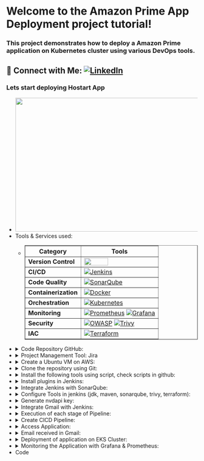 # **Welcome to the Amazon Prime App Deployment project tutorial!**
### **This project demonstrates how to deploy a Amazon Prime application on Kubernetes cluster using various DevOps tools.**

## 🤝 **Connect with Me:  [![LinkedIn](https://img.shields.io/badge/LinkedIn-0077B5?style=for-the-badge&logo=linkedin&logoColor=white)](https://www.linkedin.com/in/abdulazizuk/)**

### Lets start deploying Hostart App

<ul>
<li><a title="Deployment of Amazon Prime App in Kubernetes using Github+Jenkins+Sonarqube+npm+nodejs+trivy+docker+Terraform+Grafana+SSL" href="https://stardistributors.co.uk/devops/devops_tools/projects/amazon_prime/Amazon_prime1.jpg" target="_blank" rel="noopener"><img src="https://stardistributors.co.uk/devops/devops_tools/projects/amazon_prime/Amazon_prime1.jpg" alt="" width="644" height="352" /></a></li>
<li>Tools &amp; Services used:
<ul>
<li>
<table border="black">
<thead>
<tr>
<th><strong>Category</strong></th>
<th><strong>Tools</strong></th>
</tr>
</thead>
<tbody>
<tr>
<td><strong>Version Control</strong></td>
<td><img src="https://stardistributors.co.uk/devops/devops_tools/projects/disney_hotstar/github.jpg" alt="" width="63" height="20" /></td>
</tr>
<tr>
<td><strong>CI/CD</strong></td>
<td><a href="https://camo.githubusercontent.com/22b41fadf98ee5a0e46a1d3fb90d563272cf908e9fdc7d6f6f25e70145a9afb7/68747470733a2f2f696d672e736869656c64732e696f2f62616467652f4a656e6b696e732d4432343933393f7374796c653d666c61742d737175617265266c6f676f3d6a656e6b696e73266c6f676f436f6c6f723d7768697465" target="_blank" rel="noopener noreferrer nofollow"><img src="https://camo.githubusercontent.com/22b41fadf98ee5a0e46a1d3fb90d563272cf908e9fdc7d6f6f25e70145a9afb7/68747470733a2f2f696d672e736869656c64732e696f2f62616467652f4a656e6b696e732d4432343933393f7374796c653d666c61742d737175617265266c6f676f3d6a656e6b696e73266c6f676f436f6c6f723d7768697465" alt="Jenkins" data-canonical-src="https://img.shields.io/badge/Jenkins-D24939?style=flat-square&amp;logo=jenkins&amp;logoColor=white" /></a></td>
</tr>
<tr>
<td><strong>Code Quality</strong></td>
<td><a href="https://camo.githubusercontent.com/4cf21d11d2fb1a75b253215cd0ae2c5002f72b868b12a0e4f5d61faabcbb5198/68747470733a2f2f696d672e736869656c64732e696f2f62616467652f536f6e6172517562652d3445394243443f7374796c653d666c61742d737175617265266c6f676f3d736f6e617271756265266c6f676f436f6c6f723d7768697465" target="_blank" rel="noopener noreferrer nofollow"><img src="https://camo.githubusercontent.com/4cf21d11d2fb1a75b253215cd0ae2c5002f72b868b12a0e4f5d61faabcbb5198/68747470733a2f2f696d672e736869656c64732e696f2f62616467652f536f6e6172517562652d3445394243443f7374796c653d666c61742d737175617265266c6f676f3d736f6e617271756265266c6f676f436f6c6f723d7768697465" alt="SonarQube" data-canonical-src="https://img.shields.io/badge/SonarQube-4E9BCD?style=flat-square&amp;logo=sonarqube&amp;logoColor=white" /></a></td>
</tr>
<tr>
<td><strong>Containerization</strong></td>
<td><a href="https://camo.githubusercontent.com/bfb7555b6d85ca0d42c2c2e6a741cd9f5b9b1d7bb95535450f1afd2558554f86/68747470733a2f2f696d672e736869656c64732e696f2f62616467652f446f636b65722d3234393645443f7374796c653d666c61742d737175617265266c6f676f3d646f636b6572266c6f676f436f6c6f723d7768697465" target="_blank" rel="noopener noreferrer nofollow"><img src="https://camo.githubusercontent.com/bfb7555b6d85ca0d42c2c2e6a741cd9f5b9b1d7bb95535450f1afd2558554f86/68747470733a2f2f696d672e736869656c64732e696f2f62616467652f446f636b65722d3234393645443f7374796c653d666c61742d737175617265266c6f676f3d646f636b6572266c6f676f436f6c6f723d7768697465" alt="Docker" data-canonical-src="https://img.shields.io/badge/Docker-2496ED?style=flat-square&amp;logo=docker&amp;logoColor=white" /></a></td>
</tr>
<tr>
<td><strong>Orchestration</strong></td>
<td><a href="https://camo.githubusercontent.com/903b7f99682bb0c52aba2280e5b8e7ad5dce587908eb4d79ad0a9491f8b6a366/68747470733a2f2f696d672e736869656c64732e696f2f62616467652f4b756265726e657465732d3332364345353f7374796c653d666c61742d737175617265266c6f676f3d6b756265726e65746573266c6f676f436f6c6f723d7768697465" target="_blank" rel="noopener noreferrer nofollow"><img src="https://camo.githubusercontent.com/903b7f99682bb0c52aba2280e5b8e7ad5dce587908eb4d79ad0a9491f8b6a366/68747470733a2f2f696d672e736869656c64732e696f2f62616467652f4b756265726e657465732d3332364345353f7374796c653d666c61742d737175617265266c6f676f3d6b756265726e65746573266c6f676f436f6c6f723d7768697465" alt="Kubernetes" data-canonical-src="https://img.shields.io/badge/Kubernetes-326CE5?style=flat-square&amp;logo=kubernetes&amp;logoColor=white" /></a></td>
</tr>
<tr>
<td><strong>Monitoring</strong></td>
<td><a href="https://camo.githubusercontent.com/275efecee0c790e50cbfd5b8584e831774bd858dbb2cfd21245718ec1739496f/68747470733a2f2f696d672e736869656c64732e696f2f62616467652f50726f6d6574686575732d4536353232433f7374796c653d666c61742d737175617265266c6f676f3d70726f6d657468657573266c6f676f436f6c6f723d7768697465" target="_blank" rel="noopener noreferrer nofollow"><img src="https://camo.githubusercontent.com/275efecee0c790e50cbfd5b8584e831774bd858dbb2cfd21245718ec1739496f/68747470733a2f2f696d672e736869656c64732e696f2f62616467652f50726f6d6574686575732d4536353232433f7374796c653d666c61742d737175617265266c6f676f3d70726f6d657468657573266c6f676f436f6c6f723d7768697465" alt="Prometheus" data-canonical-src="https://img.shields.io/badge/Prometheus-E6522C?style=flat-square&amp;logo=prometheus&amp;logoColor=white" /></a>&nbsp;<a href="https://camo.githubusercontent.com/52544223293f79c77382af85717e1878a63bb6e136e1c01a211e9ee36bcccdf5/68747470733a2f2f696d672e736869656c64732e696f2f62616467652f47726166616e612d4634363830303f7374796c653d666c61742d737175617265266c6f676f3d67726166616e61266c6f676f436f6c6f723d7768697465" target="_blank" rel="noopener noreferrer nofollow"><img src="https://camo.githubusercontent.com/52544223293f79c77382af85717e1878a63bb6e136e1c01a211e9ee36bcccdf5/68747470733a2f2f696d672e736869656c64732e696f2f62616467652f47726166616e612d4634363830303f7374796c653d666c61742d737175617265266c6f676f3d67726166616e61266c6f676f436f6c6f723d7768697465" alt="Grafana" data-canonical-src="https://img.shields.io/badge/Grafana-F46800?style=flat-square&amp;logo=grafana&amp;logoColor=white" /></a></td>
</tr>
<tr>
<td><strong>Security</strong></td>
<td><a href="https://camo.githubusercontent.com/1327fc88dfba2bb5ac45e047e4a9feeee31114b21ca2cba95013d9e58363ba26/68747470733a2f2f696d672e736869656c64732e696f2f62616467652f4f574153502d3030303030303f7374796c653d666c61742d737175617265266c6f676f3d6f77617370266c6f676f436f6c6f723d7768697465" target="_blank" rel="noopener noreferrer nofollow"><img src="https://camo.githubusercontent.com/1327fc88dfba2bb5ac45e047e4a9feeee31114b21ca2cba95013d9e58363ba26/68747470733a2f2f696d672e736869656c64732e696f2f62616467652f4f574153502d3030303030303f7374796c653d666c61742d737175617265266c6f676f3d6f77617370266c6f676f436f6c6f723d7768697465" alt="OWASP" data-canonical-src="https://img.shields.io/badge/OWASP-000000?style=flat-square&amp;logo=owasp&amp;logoColor=white" /></a>&nbsp;<a href="https://camo.githubusercontent.com/67015341784fba0b9eed4975dd6b0bbca63d21f5824b7b7c833faf758e61c56f/68747470733a2f2f696d672e736869656c64732e696f2f62616467652f54726976792d3030393739443f7374796c653d666c61742d737175617265266c6f676f3d7472697679266c6f676f436f6c6f723d7768697465" target="_blank" rel="noopener noreferrer nofollow"><img src="https://camo.githubusercontent.com/67015341784fba0b9eed4975dd6b0bbca63d21f5824b7b7c833faf758e61c56f/68747470733a2f2f696d672e736869656c64732e696f2f62616467652f54726976792d3030393739443f7374796c653d666c61742d737175617265266c6f676f3d7472697679266c6f676f436f6c6f723d7768697465" alt="Trivy" data-canonical-src="https://img.shields.io/badge/Trivy-00979D?style=flat-square&amp;logo=trivy&amp;logoColor=white" /></a></td>
</tr>
<tr>
<td><strong>IAC</strong></td>
<td><a href="https://camo.githubusercontent.com/578ea379c69d266708eb9bc08774d4ca35814bf5c0456065e46e4dca29ee74f0/68747470733a2f2f696d672e736869656c64732e696f2f62616467652f5465727261666f726d2d3632334345343f7374796c653d666c61742d737175617265266c6f676f3d7465727261666f726d266c6f676f436f6c6f723d7768697465" target="_blank" rel="noopener noreferrer nofollow"><img src="https://camo.githubusercontent.com/578ea379c69d266708eb9bc08774d4ca35814bf5c0456065e46e4dca29ee74f0/68747470733a2f2f696d672e736869656c64732e696f2f62616467652f5465727261666f726d2d3632334345343f7374796c653d666c61742d737175617265266c6f676f3d7465727261666f726d266c6f676f436f6c6f723d7768697465" alt="Terraform" data-canonical-src="https://img.shields.io/badge/Terraform-623CE4?style=flat-square&amp;logo=terraform&amp;logoColor=white" /></a></td>
</tr>
</tbody>
</table>
</li>
</ul>
</li>
<li><details><summary>Code Repository GitHub:</summary>
<ul>
<li><a href="https://github.com/AbdulAziz-uk/Disney_Hotstar.git" target="_blank" rel="noopener"><img src="https://stardistributors.co.uk/devops/devops_tools/projects/disney_hotstar/github.jpg" alt="" width="63" height="20" /></a>&nbsp;https://github.com/AbdulAziz-uk/amazon-prime-video-kubernetes.git</li>
</ul>
</details></li>
<li><details><summary>Project Management Tool: Jira</summary>
<ul>
<li>link code repository from github</li>
</ul>
</details></li>
<li><details><summary>Create a Ubuntu VM on AWS:</summary>
<ul>
<li>Name=primevideo</li>
<li>o/S : ubuntu server 24.04 LTS (HVM), SSD Volume Type</li>
<li>Instance type: t2 large</li>
<li>keypair: generate primevideo.pem</li>
<li>20 GB</li>
<li>Security: Allow ports SSH, http, https, 8080(jenkins), 9000 (sonarqube), 587(gmail-smtp, 465 (gmail)</li>
<li>open MobXterm and connect to VM</li>
<li>Get VM details:
<ul>
<li>ubuntu@ip~/amazon-prime:/home/ubuntu#sudo hostnamectl</li>
</ul>
</li>
<li>update the package:
<ul>
<li>ubuntu@ip:/home/ubuntu#sudo&nbsp;apt update</li>
</ul>
</li>
</ul>
</details></li>
<li><details><summary>Clone the repository using Git:</summary>
<ul>
<li>Git is installed by default in ubuntu, if not than install.</li>
<li>ubuntu@ip:~amazon-prime:/home/ubuntu#git&nbsp;-v</li>
<li>Install git:&nbsp;</li>
<li>ubuntu@ip:/home/ubuntu#sudo apt update</li>
<li>ubuntu@ip:/home/ubuntu#sudo apt install git</li>
<li>Clone</li>
<li>ubuntu@ip:/home/ubuntu#git&nbsp;clone&nbsp;<a href="https://github.com/AbdulAziz-uk/amazon-prime-video-kubernetes.git">https://github.com/AbdulAziz-uk/amazon-prime-video-kubernetes.git</a></li>
<li><a href="https://stardistributors.co.uk/devops/devops_tools/projects/amazon_prime/Amazon_prime2.jpg" target="_blank" rel="noopener"><img src="https://stardistributors.co.uk/devops/devops_tools/projects/amazon_prime/Amazon_prime2.jpg" alt="" width="745" height="329" /></a></li>
<li>ubuntu@ip:~amazon-prime-video-kubernetes/Scripts#ls&nbsp;(list of scripts )</li>
</ul>
</details></li>
<li><details><summary>Install the following tools using script, check scripts in github:</summary>
<ul>
<li>Give executable permission to all scripts:
<ul>
<li>$sudo&nbsp;chmod +x *.sh or&nbsp;</li>
<li>$sh permissionexecute.sh (in this file chmod +x *.sh has been defined)</li>
<li>$ ll (all scrits in green coloured, can be execute)</li>
</ul>
</li>
<li>Install Jenkins:&nbsp;
<ul>
<li>ubuntu@ip:~amazon-prime/Scripts#sh&nbsp;jenkins.sh</li>
<li>Java is installed along with jenkins, check&nbsp;</li>
<li>ubuntu@ip:~amazon-prime/Scripts#java&nbsp;--version</li>
<li>#systemctl status jenkins</li>
<li>#systemctl enable jenkins (it will enable jenkins and start after vm restart)</li>
<li>Acces jenkins:</li>
<li>opne browser: <a href="http://ip:8080">http://ip:8080</a></li>
<li>Reveal password from the following path</li>
<li>#sudo cat /var/lib/jenkins/secrets/initialAdminPassword</li>
<li>Install suggested plugins</li>
</ul>
</li>
<li>Install docker:
<ul>
<li>ubuntu@ip:~amazon-prime/Scripts#sh docker.sh</li>
<li>ubuntu@ip:~amazon-prime/Scripts#docker&nbsp;-v</li>
<li>ubuntu@ip:~amazon-prime/Scripts#systemctl&nbsp;status docker</li>
<li>ubuntu@ip:~amazon-prime/Scripts#systemctl enable docker</li>
<li>check the script for all the commands defined like adding user to docker group, giving permission, setting port etc.&nbsp;</li>
</ul>
</li>
<li>Install SonarQube container &amp; generate token:
<ul>
<li>Run SonarQube container in detached mode with port mapping 9000</li>
<li>#docker run -d --name sonar -p 9000:9000 sonarqube:lts-community</li>
<li>#docker container ls (list of containers, sonar container is running)</li>
<li>#docker images (list of images)</li>
<li>Access sonar:</li>
<li>open browser <a href="http://ip:9000">http://ip:9000</a></li>
<li>default username=admin, password=admin</li>
<li>Generate Sonar token for the user: which will be use while integration with jenkins.
<ul>
<li>Administrtion/security/users/token/Generate Token/ Name=sonar-token, expires in = 60 days and generate.&nbsp; copy token.</li>
</ul>
</li>
<li>Create Webhook:
<ul>
<li>Administration/Configuration/webhook/create, Name=jenkins, URK=http:jenkins_ip:8080/sonarqube-webhook/</li>
</ul>
</li>
</ul>
</li>
<li>Install kubectl for configuring kubernetes cluster.
<ul>
<li>ubuntu@ip:~amazon-prime/Script#sh&nbsp;kubectl.sh</li>
</ul>
</li>
<li>Install eksctl for AWS kubernetes service.
<ul>
<li>ubuntu@ip:~amazon-prime/Script#sh eksctll.sh</li>
</ul>
</li>
<li>Install AWS cli: To communicate with AWS
<ul>
<li>ubuntu@ip:~amazon-prime/Script#sh&nbsp;awscli.sh</li>
</ul>
</li>
<li>Install Trivy:
<ul>
<li>ubuntu@ip:~amazon-prime/Script#sh trivy.sh</li>
<li>#trivy -v</li>
</ul>
</li>
<li>Install Terraform:&nbsp;&nbsp;
<ul>
<li>will create a monitoring VM with the help of terraform (Grafana &amp; Prometheus)</li>
<li>ubuntu@ip:~amazon-prime/Script#sh terraform.sh</li>
</ul>
</li>
</ul>
</details></li>
<li><details><summary>Install plugins in Jenkins:</summary>
<ul>
<li>Go to Manage Jenkins/Plugins/ search and install the following plugins</li>
<li>Eclipse Temurin installer (it will install jdk)</li>
<li>Sonarqube scanner</li>
<li>Sonarqube Quality Gates</li>
<li>Pipeline: Stage View</li>
<li>Nodejs Plugin</li>
<li>OWASP Dependency-Check</li>
<li>Blue ocean</li>
<li>Docker</li>
<li>Docker commons</li>
<li>docker pipeline</li>
<li>docker api</li>
<li>docker-build-step</li>
<li>terraform</li>
<li>kubernetes</li>
<li>kubernetes Client API</li>
<li>kubernetes credentials</li>
<li>kubernetes CLI</li>
<li>kubernetes Credentials Provider</li>
<li>kubernetes:: Pipeline::Devops Steps</li>
<li>blue ocean: it can start pipeline at different stages.</li>
<li>restart jenkins: http://ip/8080/restart</li>
</ul>
</details></li>
<li><details><summary>Integrate Jenkins with SonarQube:</summary>
<ul>
<li>First add the server sonarqube in jenkins
<ul>
<li>Go to Manage Jenkins/System scroll down to Sonar Qube servers (you can configure servicers in System like sonarqube server)</li>
<li>Add SonarQube</li>
<li>Name = sonar</li>
<li>Server URL= <a href="http://192.168.171.200:9000">http://192.168.171.200:9000</a></li>
<li>Server authentication token: click +add
<ul>
<li>Domain = Global credentials (unrestricted)</li>
<li>Kind = secret text</li>
<li>scope: Glonal (jenkins,nodes, items, all child items,etc)</li>
<li>Seccret=past the token which was generated in sonarqube insallation</li>
<li>ID=sonar-token</li>
<li>Description=sonar-token</li>
<li>Add</li>
</ul>
</li>
<li>In Server Authentication token: click drop down and select sonar-token</li>
<li>apply &amp; save</li>
</ul>
</li>
</ul>
</details></li>
<li><details><summary>Configure Tools in jenkins (jdk, maven, sonarqube, trivy, terraform):</summary>
<ul>
<li>Go to Manage Jenkins/Tools:</li>
<li>JDK
<ul>
<li>Name=jdk17</li>
<li>Install automatically and click add installer and select install from adoptium.net</li>
<li>select version jdk-17.0.9+9</li>
</ul>
</li>
<li>SonarQube Scanner Installations
<ul>
<li>click Add SonarQube Scanner</li>
<li>Name = sonar-scanner</li>
<li>Version = Install from Maven Central and select latest/required version</li>
</ul>
</li>
<li>NodeJS installations:
<ul>
<li>Add NodeJs</li>
<li>Name=nodejs</li>
<li>select install automatically</li>
<li>Version= Install from nodejs.org and select version 17.9.0</li>
</ul>
</li>
<li>Dependency Check installation
<ul>
<li>Add Dependency-Check</li>
<li>Name=DC</li>
<li>install automatically</li>
<li>Add installer - select install from github.com</li>
<li>version = dependency-check 12.1.0</li>
<li>apply &amp; save&nbsp;</li>
</ul>
</li>
</ul>
</details></li>
<li><details><summary>Generate nvdapi key:</summary>
<ul>
<li>Go to <a href="https://nvd.nist.gov/developers/request-an-api-key">https://nvd.nist.gov/developers/request-an-api-key</a>&nbsp; (Register with them and they will send key in email)</li>
<li>NVD API Key Activated
<p>Thank you for confirming your request for an NVD API key. Please securely save this key. Once you close or leave this page, the key will no longer be accessible from this link. If you lose or forget your API key you must request a new one. There is no process for recovering an API Key.</p>
<p>API Key:&nbsp;<span id="apiKey">36883b57-9d9d-4677-b466-f7012f883687</span>&nbsp;&nbsp;</p>
<p>To request a new API key, please resubmit an&nbsp;<a href="https://nvd.nist.gov/developers/request-an-api-key">API Key Request</a>. Please note that activating a new key will deactivate the key shown above.</p>
</li>
</ul>
</details></li>
<li><details><summary>Integrate Gmail with Jenkins:</summary>
<ul>
<li>Gmail Setup:
<ul>
<li>To receive emails for success/failure of CICD pipeline.</li>
<li>Go to Gmail account and click on account top right corner and select manage your account.</li>
<li>type app passwords (This option will only available after MFA is enabled, To enable go to security/2 step verification and enable it and add phone number)</li>
<li>app name=hotstar and create password.&nbsp; copy app password.</li>
</ul>
</li>
<li>Go to Manage Jenkins/System/E-mail Notification
<ul>
<li>SMTP Server = smtp.gmail.com</li>
<li>Default user email suffix=@gmail.com</li>
<li>Advanced</li>
<li>select Use SMTP Authentication:</li>
<li>user name = <a href="mailto:aziz.azure2024@gmail.com">aziz.azure2024@gmail.com</a>&nbsp;(enter email address for which app password has been created)</li>
<li>Password =&nbsp;svgi&nbsp;xqps&nbsp;yhyj&nbsp;zcaj (paste token)</li>
<li>select Use SSL</li>
<li>SMTP Port = 465 (open this port on firewall)</li>
<li>Reply-To-Address = <a href="mailto:aziz.azure2024@gmail.com">aziz.azure2024@gmail.com</a></li>
<li>Charset = UTF-8</li>
<li>Select Test configurtion by sending test e-mail</li>
<li>Test e-mail recipient = <a href="mailto:aziz.azure2024@gmail.com">aziz.azure2024@gmail.com</a></li>
<li>Test Configuration: Email received.</li>
</ul>
</li>
<li>Go to Manage Jenkins/System/Extended E-mail Notification
<ul>
<li>SMTP server=smtp.gmail.com</li>
<li>SMTP Port =587 (open port)</li>
<li>Advanced:</li>
<li>Credentials: Add Jenkins
<ul>
<li>Domain: global credentials (unrestricted)</li>
<li>Kind = Username with Password</li>
<li>Scope = Global (Jenkins, nodes, items, all child items,etc)</li>
<li>username = <a href="mailto:aziz.azure2024@gmail.com">aziz.azure2024@gmail.com</a></li>
<li>Password=svgi&nbsp;xqps&nbsp;yhyj&nbsp;zcaj (paste token)</li>
<li>ID = smtp-gmail</li>
<li>Description = smtp-gmail</li>
</ul>
</li>
<li>In credentials selet smtp-gmail</li>
<li>select Use TLS</li>
<li>Default user e-mail suffix = @gmail.com</li>
<li>Apply &amp; Save</li>
</ul>
</li>
<li>Add code in Pipeline.
<ul>
<li>
<div>
<div>Make sure this code is inserted after completion of stages as this code is not starting with stage, steps.</div>
<div>post {</div>
<div>&nbsp; &nbsp; always {</div>
<div>&nbsp; &nbsp; &nbsp; &nbsp; script {</div>
<div>&nbsp; &nbsp; &nbsp; &nbsp; &nbsp; &nbsp; def buildStatus = currentBuild.currentResult</div>
<div>&nbsp; &nbsp; &nbsp; &nbsp; &nbsp; &nbsp; def buildUser = currentBuild.getBuildCauses('hudson.model.Cause$UserIdCause')[0]?.userId ?:'Github User'</div>
<div>&nbsp; &nbsp; &nbsp; &nbsp; &nbsp; &nbsp; emailext (</div>
<div>&nbsp; &nbsp; &nbsp; &nbsp; &nbsp; &nbsp; &nbsp; &nbsp; subject:"Pipeline ${buildStatus}:${env.JOB_NAME} #${env.BUILD_NUMBER}",</div>
<div>&nbsp; &nbsp; &nbsp; &nbsp; &nbsp; &nbsp; &nbsp; &nbsp; body:"""</div>
<div>&nbsp; &nbsp; &nbsp; &nbsp; &nbsp; &nbsp; &nbsp; &nbsp; &nbsp; &nbsp; &lt;p&gt;This is a Jenkins HOTSTAR CICD pipeline status.&lt;/p&gt;</div>
<div>&nbsp; &nbsp; &nbsp; &nbsp; &nbsp; &nbsp; &nbsp; &nbsp; &nbsp; &nbsp; &lt;p&gt;Project:${env.JOB_NAME}&lt;/p&gt;</div>
<div>&nbsp; &nbsp; &nbsp; &nbsp; &nbsp; &nbsp; &nbsp; &nbsp; &nbsp; &nbsp; &lt;p&gt;Build Number:${env.BUILD_NUMBER}&lt;/p&gt;</div>
<div>&nbsp; &nbsp; &nbsp; &nbsp; &nbsp; &nbsp; &nbsp; &nbsp; &nbsp; &nbsp; &lt;p&gt;Build Status:${buildStatus}&lt;/p&gt;</div>
<div>&nbsp; &nbsp; &nbsp; &nbsp; &nbsp; &nbsp; &nbsp; &nbsp; &nbsp; &nbsp; &lt;p&gt;Started by:${buildUser}&lt;/p&gt;</div>
<div>&nbsp; &nbsp; &nbsp; &nbsp; &nbsp; &nbsp; &nbsp; &nbsp; &nbsp; &nbsp; &lt;p&gt;Build URL:&lt;a href="${env.BUILD_URL}"&gt;${env.BUILD_URL}&lt;/a&gt;&lt;/p&gt;</div>
<div>&nbsp; &nbsp; &nbsp; &nbsp; &nbsp; &nbsp; &nbsp; &nbsp; """,</div>
<div>&nbsp; &nbsp; &nbsp; &nbsp; &nbsp; &nbsp; &nbsp; &nbsp; to:'aziz.azure2024@gmail.com',</div>
<div>&nbsp; &nbsp; &nbsp; &nbsp; &nbsp; &nbsp; &nbsp; &nbsp; from:'aziz.azure2024@gmail.com',</div>
<div>&nbsp; &nbsp; &nbsp; &nbsp; &nbsp; &nbsp; &nbsp; &nbsp; replyTo:'aziz.azure2024@gmail.com',</div>
<div>&nbsp; &nbsp; &nbsp; &nbsp; &nbsp; &nbsp; &nbsp; &nbsp; mimeType:'text/html',</div>
<div>&nbsp; &nbsp; &nbsp; &nbsp; &nbsp; &nbsp; &nbsp; &nbsp; attachmentsPattern:'trivyfs.txt,trivyimage.txt'</div>
<div>&nbsp; &nbsp; &nbsp; &nbsp; &nbsp; &nbsp; )</div>
<div>&nbsp; &nbsp; &nbsp; &nbsp; &nbsp; &nbsp;}</div>
<div>&nbsp; &nbsp; &nbsp; &nbsp;}</div>
</div>
</li>
</ul>
</li>
<li>Paste the code in Pipeline.</li>
</ul>
</details></li>
<li><details><summary>Execution of each stage of Pipeline:</summary>
<ul>
<li><a href="https://stardistributors.co.uk/devops/devops_tools/projects/disney_hotstar/disney_hotstar4.jpg" target="_blank" rel="noopener"><img src="https://stardistributors.co.uk/devops/devops_tools/projects/disney_hotstar/disney_hotstar4.jpg" alt="" width="532" height="258" /></a></li>
<li>Declarative Tool Install:
<ul>
<li>click on log: we have define two tools in this stage jdk17 and nodejs</li>
<li><img src="https://stardistributors.co.uk/devops/devops_tools/projects/amazon_prime/Amazon_prime5.jpg" width="881" height="188" /></li>
</ul>
</li>
<li>clean workspace: Delete workspace when build is done.
<ul>
<li>we have define this in stage clean workspace, it will delete any existing workspace.</li>
<li><img src="https://stardistributors.co.uk/devops/devops_tools/projects/amazon_prime/Amazon_prime6.jpg" width="888" height="314" /></li>
</ul>
</li>
<li>Git Clone:
<ul>
<li>We have define public git repository to clone.</li>
<li><a href="https://stardistributors.co.uk/devops/devops_tools/projects/amazon_prime/Amazon_prime7.jpg" target="_blank" rel="noopener"><img src="https://stardistributors.co.uk/devops/devops_tools/projects/amazon_prime/Amazon_prime7.jpg" width="533" height="285" /></a></li>
</ul>
</li>
<li>Sonar Analysis:
<ul>
<li>Click logs to check Sonar Analysis report:</li>
<li><a href="https://stardistributors.co.uk/devops/devops_tools/projects/amazon_prime/Amazon_prime8.jpg" target="_blank" rel="noopener"><img src="https://stardistributors.co.uk/devops/devops_tools/projects/amazon_prime/Amazon_prime8.jpg" width="543" height="297" /></a></li>
<li>click on results at: <a href="http://192.168.171.91:9000/dashboard?id=hotstar">http://192.168.171.91:9000/dashboard?id=hotstar</a></li>
<li><a href="https://stardistributors.co.uk/devops/devops_tools/projects/amazon_prime/Amazon_prime9.jpg" target="_blank" rel="noopener"><img src="https://stardistributors.co.uk/devops/devops_tools/projects/amazon_prime/Amazon_prime9.jpg" width="594" height="308" /></a></li>
<li>issues detected here like Bugs, Vulnerabilities, code smell Security hotspots etc will send to developers and once it is fixed than we run build again.</li>
</ul>
</li>
<li>Quality Gate:
<ul>
<li><img src="https://stardistributors.co.uk/devops/devops_tools/projects/amazon_prime/Amazon_prime10.jpg" width="868" height="312" /></li>
<li>Quality Gate is ok</li>
</ul>
</li>
<li>Install Dependencies:
<ul>
<li>npm install</li>
</ul>
</li>
<li>OWASP File System Scan:
<ul>
<li>Dependency-Check report .xml file generated.</li>
<li>It is giving an error, check console output.</li>
<li>Unrecognized option: --nvdapiKey&nbsp;</li>
<li><img src="https://stardistributors.co.uk/devops/devops_tools/projects/amazon_prime/Amazon_prime18.jpg" width="684" height="301" /></li>
<li>Solution: change a to capital =&nbsp;--nvdApiKey</li>
</ul>
</li>
<li>Trivy File System Scan:
<ul>
<li>Go to workspace and check trivyfs.txt</li>
</ul>
</li>
<li>Docker Build and Push to Repository:
<ul>
<li>Check on hub.docker.com, ziz27uk/hotstar repository has been pushed.</li>
<li><a href="https://stardistributors.co.uk/devops/devops_tools/projects/amazon_prime/Amazon_prime11.jpg"><img src="https://stardistributors.co.uk/devops/devops_tools/projects/amazon_prime/Amazon_prime11.jpg" width="486" height="362" /></a></li>
</ul>
</li>
<li>Trivy Image Scan:
<ul>
<li>Trivy will scan the image&nbsp;</li>
<li><a href="https://stardistributors.co.uk/devops/devops_tools/projects/amazon_prime/Amazon_prime12.jpg" target="_blank" rel="noopener"><img src="https://stardistributors.co.uk/devops/devops_tools/projects/amazon_prime/Amazon_prime12.jpg" width="585" height="224" /></a></li>
</ul>
</li>
<li>Deploy to Container:
<ul>
<li><img src="https://stardistributors.co.uk/devops/devops_tools/projects/amazon_prime/Amazon_prime13.jpg" width="885" height="304" /></li>
</ul>
</li>
<li>Declarative Post Actions:
<ul>
<li>Email notification has been sent, it says fialure although application has been deployed successfully.</li>
<li>There is an issue in OWASP File System Scan stage,&nbsp; correct in the code and run Build again.
<ul>
<li>Unrecognized option: --nvdapiKey&nbsp;</li>
<li>Solution: change a to capital =&nbsp;--nvdApiKey</li>
<li>Run Build Again.</li>
<li><a href="https://stardistributors.co.uk/devops/devops_tools/projects/amazon_prime/Amazon_prime19.jpg" target="_blank" rel="noopener"><img src="https://stardistributors.co.uk/devops/devops_tools/projects/amazon_prime/Amazon_prime19.jpg" width="489" height="270" /></a></li>
<li>Successfully completed CICD.</li>
<li><a href="https://stardistributors.co.uk/devops/devops_tools/projects/amazon_prime/Amazon_prime20.jpg" target="_blank" rel="noopener"><img src="https://stardistributors.co.uk/devops/devops_tools/projects/amazon_prime/Amazon_prime20.jpg" width="487" height="167" /></a></li>
<li></li>
</ul>
</li>
</ul>
</li>
</ul>
</details></li>
<li><details><summary>Create CICD Pipeline:</summary>
<ul>
<li>New item, Name=prime and select pipeline and ok</li>
<li>Descripton= Amazon Prime Video pipeline</li>
<li>Discard old Builds = max # of builds to keep = 3</li>
<li>pipeline: Definition=pipeline script (declarative script):
<ul>
<li><a title="YAML code for Jenkins CICD pipeline" href="https://stardistributors.co.uk/devops/devops_tools/projects/amazon_prime/amazon_prime.yaml" target="_blank" rel="noopener">Click here for CICD declarative yaml code</a>&nbsp;</li>
<li>
<div>
<div>pipeline {</div>
<div>&nbsp; agent any</div>
<div>&nbsp; &nbsp;tools {</div>
<div>&nbsp; &nbsp; jdk 'jdk17'</div>
<div>&nbsp; &nbsp; nodejs 'nodejs'</div>
<div>&nbsp; }</div>
<div>&nbsp; environment {</div>
<div>&nbsp; &nbsp; SONARQUBE_HOME=tool 'sonar-scanner'</div>
<div>&nbsp; }</div>
<div>&nbsp; stages {</div>
<div>&nbsp; &nbsp; stage ('Stage 1:clean workspace'){</div>
<div>&nbsp; &nbsp; &nbsp; steps {</div>
<div>&nbsp; &nbsp; &nbsp; &nbsp; cleanWs()</div>
<div>&nbsp; &nbsp; &nbsp; }</div>
<div>&nbsp; &nbsp; }</div>
<div>&nbsp; &nbsp; stage ('Stage 2:Git Clone') {</div>
<div>&nbsp; &nbsp; &nbsp; steps {</div>
<div>&nbsp; &nbsp; &nbsp; &nbsp; git branch:'main', url:'https://github.com/AbdulAziz-uk/amazon-prime-video-kubernetes.git'</div>
<div>&nbsp; &nbsp; &nbsp; }</div>
<div>&nbsp; &nbsp; }</div>
<div>&nbsp; &nbsp; stage ('Stage 3:Sonar Analysis'){</div>
<div>&nbsp; &nbsp; &nbsp; steps {</div>
<div>&nbsp; &nbsp; &nbsp; &nbsp; withSonarQubeEnv('sonarqube-server'){</div>
<div>&nbsp; &nbsp; &nbsp; &nbsp; &nbsp; sh ''' $SONARQUBE_HOME/bin/sonar-scanner -Dsonar.projectName=amazon-prime \</div>
<div>&nbsp; &nbsp; &nbsp; &nbsp; &nbsp; &nbsp; -Dsonar.projectKey=amazon-prime '''</div>
<div>&nbsp; &nbsp; &nbsp; &nbsp; }</div>
<div>&nbsp; &nbsp; &nbsp; }</div>
<div>&nbsp; &nbsp; }</div>
<div>&nbsp; &nbsp; stage ('Stage 4:quality gate'){</div>
<div>&nbsp; &nbsp; &nbsp; steps {</div>
<div>&nbsp; &nbsp; &nbsp; &nbsp; script {</div>
<div>&nbsp; &nbsp; &nbsp; &nbsp; &nbsp; waitForQualityGate abortPipeline:false, credentialsId:'sonar-token'</div>
<div>&nbsp; &nbsp; &nbsp; &nbsp; }</div>
<div>&nbsp; &nbsp; &nbsp; }</div>
<div>&nbsp; &nbsp; }</div>
<div>&nbsp; &nbsp; stage ('Stage 5:Install Dependencies'){</div>
<div>&nbsp; &nbsp; &nbsp; steps {</div>
<div>&nbsp; &nbsp; &nbsp; &nbsp; sh "npm install"</div>
<div>&nbsp; &nbsp; &nbsp; }</div>
<div>&nbsp; &nbsp; }</div>
<div>&nbsp; &nbsp; stage ('Stage 6:OWASP FS Scan'){</div>
<div>&nbsp; &nbsp; &nbsp; steps {</div>
<div>&nbsp; &nbsp; &nbsp; &nbsp; dependencyCheck additionalArguments:'--scan ./ --disableYarnAudit --disableNodeAudit --nvdApiKey 36883b57-9d9d-4677-b466-f7012f883687', odcInstallation:'DC'</div>
<div>&nbsp; &nbsp; &nbsp; &nbsp; dependencyCheckPublisher pattern:'**/dependency-check-report.xml'</div>
<div>&nbsp; &nbsp; &nbsp; }</div>
<div>&nbsp; &nbsp; }</div>
<div>&nbsp; &nbsp; stage ('Stage 7:Trivy FS Scan'){</div>
<div>&nbsp; &nbsp; &nbsp; steps {</div>
<div>&nbsp; &nbsp; &nbsp; &nbsp; sh "trivy fs . &gt; trivyfs.txt"</div>
<div>&nbsp; &nbsp; &nbsp; }</div>
<div>&nbsp; &nbsp; }</div>
<div>&nbsp; &nbsp; stage ('Stage 8:Docker Build &amp; Push'){</div>
<div>&nbsp; &nbsp; &nbsp; steps {</div>
<div>&nbsp; &nbsp; &nbsp; &nbsp; script {</div>
<div>&nbsp; &nbsp; &nbsp; &nbsp; &nbsp; withDockerRegistry(credentialsId:'docker', toolName:'docker'){</div>
<div>&nbsp; &nbsp; &nbsp; &nbsp; &nbsp; &nbsp; sh "docker build -t amazon-prime ."</div>
<div>&nbsp; &nbsp; &nbsp; &nbsp; &nbsp; &nbsp; sh "docker tag amazon-prime aziz27uk/amazon-prime:latest"</div>
<div>&nbsp; &nbsp; &nbsp; &nbsp; &nbsp; &nbsp; sh "docker push aziz27uk/amazon-prime:latest"</div>
<div>&nbsp; &nbsp; &nbsp; &nbsp; &nbsp; }</div>
<div>&nbsp; &nbsp; &nbsp; &nbsp; }</div>
<div>&nbsp; &nbsp; &nbsp; }</div>
<div>&nbsp; &nbsp; }</div>
<div>&nbsp; &nbsp; stage ('Stage 9:Trivy Image Scan'){</div>
<div>&nbsp; &nbsp; &nbsp; steps {</div>
<div>&nbsp; &nbsp; &nbsp; &nbsp; sh "trivy image aziz27uk/amazon-prime:latest &gt; trivyimage.txt"</div>
<div>&nbsp; &nbsp; &nbsp; }</div>
<div>&nbsp; &nbsp; }</div>
<div>&nbsp; &nbsp; stage ('Stage 10:Deploy to Container'){</div>
<div>&nbsp; &nbsp; &nbsp; steps {</div>
<div>&nbsp; &nbsp; &nbsp; &nbsp; sh 'docker run -d --name amazon-prime -p 3000:3000 aziz27uk/amazon-prime:latest'</div>
<div>&nbsp; &nbsp; &nbsp; }</div>
<div>&nbsp; &nbsp; }</div>
<div>&nbsp; }</div>
<div>&nbsp; &nbsp; post {</div>
<div>&nbsp; &nbsp; always {</div>
<div>&nbsp; &nbsp; &nbsp; &nbsp; script {</div>
<div>&nbsp; &nbsp; &nbsp; &nbsp; &nbsp; &nbsp; def buildStatus = currentBuild.currentResult</div>
<div>&nbsp; &nbsp; &nbsp; &nbsp; &nbsp; &nbsp; def buildUser = currentBuild.getBuildCauses('hudson.model.Cause$UserIdCause')[0]?.userId ?:'Github User'</div>
<div>&nbsp; &nbsp; &nbsp; &nbsp; &nbsp; &nbsp; emailext (</div>
<div>&nbsp; &nbsp; &nbsp; &nbsp; &nbsp; &nbsp; &nbsp; &nbsp; subject:"Pipeline ${buildStatus}:${env.JOB_NAME} #${env.BUILD_NUMBER}",</div>
<div>&nbsp; &nbsp; &nbsp; &nbsp; &nbsp; &nbsp; &nbsp; &nbsp; body:"""</div>
<div>&nbsp; &nbsp; &nbsp; &nbsp; &nbsp; &nbsp; &nbsp; &nbsp; &nbsp; &nbsp; &lt;p&gt;This is a Jenkins amazon-prime CICD pipeline status.&lt;/p&gt;</div>
<div>&nbsp; &nbsp; &nbsp; &nbsp; &nbsp; &nbsp; &nbsp; &nbsp; &nbsp; &nbsp; &lt;p&gt;Project:${env.JOB_NAME}&lt;/p&gt;</div>
<div>&nbsp; &nbsp; &nbsp; &nbsp; &nbsp; &nbsp; &nbsp; &nbsp; &nbsp; &nbsp; &lt;p&gt;Build Number:${env.BUILD_NUMBER}&lt;/p&gt;</div>
<div>&nbsp; &nbsp; &nbsp; &nbsp; &nbsp; &nbsp; &nbsp; &nbsp; &nbsp; &nbsp; &lt;p&gt;Build Status:${buildStatus}&lt;/p&gt;</div>
<div>&nbsp; &nbsp; &nbsp; &nbsp; &nbsp; &nbsp; &nbsp; &nbsp; &nbsp; &nbsp; &lt;p&gt;Started by:${buildUser}&lt;/p&gt;</div>
<div>&nbsp; &nbsp; &nbsp; &nbsp; &nbsp; &nbsp; &nbsp; &nbsp; &nbsp; &nbsp; &lt;p&gt;Build URL:&lt;a href="${env.BUILD_URL}"&gt;${env.BUILD_URL}&lt;/a&gt;&lt;/p&gt;</div>
<div>&nbsp; &nbsp; &nbsp; &nbsp; &nbsp; &nbsp; &nbsp; &nbsp; """,</div>
<div>&nbsp; &nbsp; &nbsp; &nbsp; &nbsp; &nbsp; &nbsp; &nbsp; to:'aziz.azure2024@gmail.com',</div>
<div>&nbsp; &nbsp; &nbsp; &nbsp; &nbsp; &nbsp; &nbsp; &nbsp; from:'aziz.azure2024@gmail.com',</div>
<div>&nbsp; &nbsp; &nbsp; &nbsp; &nbsp; &nbsp; &nbsp; &nbsp; replyTo:'aziz.azure2024@gmail.com',</div>
<div>&nbsp; &nbsp; &nbsp; &nbsp; &nbsp; &nbsp; &nbsp; &nbsp; mimeType:'text/html',</div>
<div>&nbsp; &nbsp; &nbsp; &nbsp; &nbsp; &nbsp; &nbsp; &nbsp; attachmentsPattern:'trivyfs.txt,trivyimage.txt'</div>
<div>&nbsp; &nbsp; &nbsp; &nbsp; &nbsp; &nbsp; &nbsp; &nbsp; &nbsp; &nbsp; &nbsp;)</div>
<div>&nbsp; &nbsp; &nbsp; &nbsp; &nbsp; &nbsp; &nbsp;}</div>
<div>&nbsp; &nbsp; &nbsp; &nbsp; &nbsp; }</div>
<div>&nbsp; &nbsp; &nbsp; &nbsp; }</div>
<div>}</div>
</div>
</li>
<li>Build now: Jenkins will clone the files from github to workspaces, path in VM will be&nbsp; (/var/jenkins/workspace/hotstar)</li>
<li><a href="https://stardistributors.co.uk/devops/devops_tools/projects/amazon_prime/Amazon_prime2.2.jpg" target="_blank" rel="noopener"><img src="https://stardistributors.co.uk/devops/devops_tools/projects/amazon_prime/Amazon_prime2.2.jpg" alt="" width="509" height="349" /></a></li>
</ul>
</li>
</ul>
</details></li>
<li><details><summary>Access Application:</summary>
<ul>
<li><a href="http://ip:3000">http://ip:3000</a></li>
<li><a href="https://stardistributors.co.uk/devops/devops_tools/projects/amazon_prime/Amazon_prime17.jpg" target="_blank" rel="noopener"><img src="https://stardistributors.co.uk/devops/devops_tools/projects/amazon_prime/Amazon_prime17.jpg" alt="" width="651" height="325" /></a></li>
</ul>
</details></li>
<li><details><summary>Email received in Gmail:</summary>
<ul>
<li><a href="https://stardistributors.co.uk/devops/devops_tools/projects/disney_hotstar/disney_hotstar14.jpg" target="_blank" rel="noopener"><img src="https://stardistributors.co.uk/devops/devops_tools/projects/disney_hotstar/disney_hotstar14.jpg" alt="" width="317" height="396" /></a></li>
<li>open trivyfs.txt trivyimage.txt</li>
<li><a href="https://stardistributors.co.uk/devops/devops_tools/projects/disney_hotstar/disney_hotstar15.jpg" target="_blank" rel="noopener"><img src="https://stardistributors.co.uk/devops/devops_tools/projects/disney_hotstar/disney_hotstar15.jpg" alt="" width="606" height="342" /></a></li>
<li>open trivyimage.txt</li>
<li><a href="https://stardistributors.co.uk/devops/devops_tools/projects/disney_hotstar/disney_hotstar16.jpg" target="_blank" rel="noopener"><img src="https://stardistributors.co.uk/devops/devops_tools/projects/disney_hotstar/disney_hotstar16.jpg" alt="" width="496" height="417" /></a></li>
</ul>
</details></li>
<li><details><summary>Deployment of application on EKS Cluster:</summary>
<ul>
<li>Code</li>
</ul>
</details></li>
<li><details><summary>Monitoring the Application with Grafana &amp; Prometheus:</summary>
<ul>
<li>Code</li>
</ul>
</details></li>
<li>Code</li>
</ul>
</details></li>




